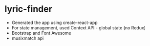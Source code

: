 # lyric-finder

- Generated the app using create-react-app
- For state management, used Context API - global state (no Redux)
- Bootstrap and Font Awesome
- musixmatch api
